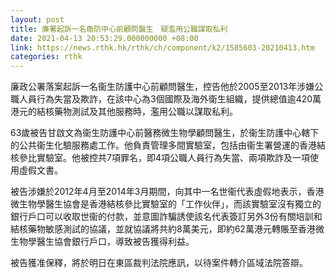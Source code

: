 ```yaml
---
layout: post
title: 廉署起訴一名衞防中心前顧問醫生　疑濫用公職謀取私利
date: 2021-04-13 20:53:29.000000000 +08:00
link: https://news.rthk.hk/rthk/ch/component/k2/1585603-20210413.htm
categories: rthk
---
```


廉政公署落案起訴一名衞生防護中心前顧問醫生，控告他於2005至2013年涉嫌公職人員行為失當及欺詐，在該中心為3個國際及海外衛生組織，提供總值逾420萬港元的結核藥物測試及其他服務時，濫用公職以謀取私利。

63歲被告甘啟文為衞生防護中心前醫務微生物學顧問醫生，於衞生防護中心轄下的公共衞生化驗服務處工作。他負責管理多間實驗室，包括由衞生署營運的香港結核參比實驗室。他被控共7項罪名，即4項公職人員行為失當、兩項欺詐及一項使用虛假文書。

被告涉嫌於2012年4月至2014年3月期間，向其中一名世衞代表虛假地表示，香港微生物學醫生協會是香港結核參比實驗室的「工作伙伴」，而該實驗室沒有獨立的銀行戶口可以收取世衞的付款，並意圖詐騙誘使該名代表簽訂另外3份有關培訓和結核藥物敏感測試的協議，並就協議將共約8萬美元，即約62萬港元轉賬至香港微生物學醫生協會銀行戶口，導致被告獲得利益。

被告獲准保釋，將於明日在東區裁判法院應訊，以待案件轉介區域法院答辯。
